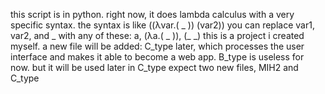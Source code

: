 this script is in python. right now, it does lambda calculus with a very specific syntax. the syntax is like
((λvar.( _ )) (var2))
you can replace var1, var2, and _ with any of these:
a, (λa.( _ )), (_ _)
this is a project i created myself. 
a new file will be added: C_type later, which processes the user interface and makes it able to become a web app.
B_type is useless for now. but it will be used later in C_type
expect two new files, MIH2 and C_type
